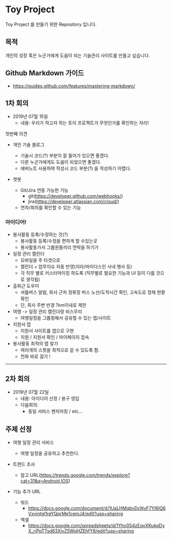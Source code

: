 # Toy Project
Toy Project 를 만들기 위한 Repository 입니다.

## 목적
개인의 성장 혹은 누군가에게 도움이 되는 기술관리 사이트를 만들고 싶습니다.

## Github Markdown 가이드
- https://guides.github.com/features/mastering-markdown/

## 1차 회의
- 2019년 07월 15일
  - 내용: 우리가 하고자 하는 토이 프로젝트가 무엇인가를 확인하는 자리!

첫번째 의견
- 개인 기술 블로그
  - 기술시 코드(?) 부분이 잘 들어가 있으면 좋겠다.
  - 다른 누군가에게도 도움이 되었으면 좋겠다.
  - 에버노트 사용하여 작성시 코드 부분(?) 을 작성하기 어렵다.
  
- 챗봇
  - Git/Jira 연동 가능한 기능
    - git(https://developer.github.com/webhooks/)
    - jira(https://developer.atlassian.com/cloud/)
  - 연차/회의를 확인할 수 있는 기능

### 아이디어!
- 봉사활동 등록/수정하는 것(?)
  - 봉사활동 등록/수정을 편하게 할 수있는곳
  - 봉사활동가서 그룹원들끼리 연락을 하기가 
- 일정 관리 캘린더 
  - 모바일을 주 타겟으로 
  - 캘린더 + 업무이슈 자동 반영(지라/마이다스인 사내 행사 등) 
  - 각 직무 별로 커스터마이징 하도록 (직무별로 필요한 기능과 UI 등이 다를 것으로 생각됨) 
- 출퇴근 도우미
  - 셔틀버스 알람, 회사 근처 정류장 버스 노선/도착시간 확인, 고속도로 정체 현황 확인
  - 단, 회사 주변 반경 ?km이내로 제한
- 여행 -> 일정 관리 캘린더랑 비스무리
  - 여행일정을 그룹핑해서 공유할 수 있는 앱/사이트 
- 지원서 앱
  - 지원서 사이트를 앱으로 구현
  - 지원 / 지원서 확인 / 마이페이지 접속
- 봉사활동 최적의 맵 찾기
  - 여러개의 스팟을 최적으로 갈 수 있도록 함.
  - 전화 바로 걸기 !
  
<hr> </hr>

## 2차 회의
- 2019년 07월 22일 
  - 내용: 아이디어 선정 / 용구 영입
  - 다음회의: 
    - 동일 서비스 벤치마킹 / etc...

## 주제 선정
- 여행 일정 관리 서비스
  - 여행 일정을 공유하고 추천한다.
  
- 트렌드 조사
  - 참고 URL(https://trends.google.com/trends/explore?cat=31&q=Android,IOS)

- 기능 추가 URL
  - 워드
    - https://docs.google.com/document/d/1UaLHMqbvDcNyF7Yl6IQ6Vxvjntgl1reYQqrMe1cemJ4/edit?usp=sharing
  - 엑셀
    - https://docs.google.com/spreadsheets/d/1Yhv0S4zEqxXKukqDyX_rjPpTTsd63XivZ5WqHZEhfY8/edit?usp=sharing
